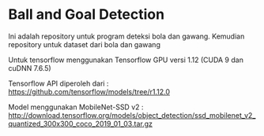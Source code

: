 # Ball and Goal Detection
Ini adalah repository untuk program deteksi bola dan gawang. Kemudian repository untuk dataset dari bola dan gawang

Untuk tensorflow menggunakan Tensorflow GPU versi 1.12 (CUDA 9 dan cuDNN 7.6.5)

Tensorflow API diperoleh dari :
https://github.com/tensorflow/models/tree/r1.12.0

Model menggunakan MobileNet-SSD v2 :
http://download.tensorflow.org/models/object_detection/ssd_mobilenet_v2_quantized_300x300_coco_2019_01_03.tar.gz
